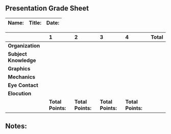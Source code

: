 ## Presentation Grade Sheet

|**Name:** | **Title:** | **Date:** |
|:--------|:-----|:---------|


|     | **1** | **2** | **3** | **4** | **Total** |
|:-----------------------|:-----|:-----|:-----|:-----|:---------|
| **Organization**       |      |      |      |      |          |
| **Subject Knowledge**  |      |      |      |      |          |
| **Graphics**           |      |      |      |      |          |
| **Mechanics**          |      |      |      |      |          |
| **Eye Contact**        |      |      |      |      |          |
| **Elocution**          |      |      |      |      |          |
|                        |**Total Points:**|**Total Points:**|**Total Points:**|  **Total Points:** | |

## Notes: